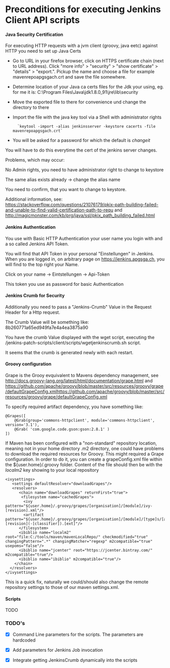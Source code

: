 # Preconditions for executing Jenkins Client API scripts

#### Java Security Certification

For executing HTTP requests with a jvm client (groovy, java eetc) against HTTP you need to set up Java Certs

+ Go to URL in your firefox browser, click on HTTPS certificate chain (next to URL address). Click "more info" > "security" > "show certificate" > "details" > "export.". Pickup the name and choose a file for example mavenrepoapgsgach.crt and save the file somewhere. 
+ Determine location of your Java ca certs files for the Jdk your using, eg. for me it is: C:\Program Files\Java\jdk1.8.0_91\jre\lib\security
+ Move the exported file to there for convenience und change the directory to there
+ Import the file with the java key tool via a Shell with administrator rights
 	
 		`keytool -import -alias jenkinsserver -keystore cacerts -file mavenrepoapgsgach.crt`
 	
 
+ You will be asked for a password for which the default is *changeit*
 
You will have to do this everytime the cert of the jenkins server changes.

Problems, which may occur: 

No Admin rights, you need to have administrator right to change to keystore

The same alias exists already -> change the alias name

You need to confirm, that you want to change to keystore.

Additional information, see: <https://stackoverflow.com/questions/21076179/pkix-path-building-failed-and-unable-to-find-valid-certification-path-to-requ> and <http://magicmonster.com/kb/prg/java/ssl/pkix_path_building_failed.html>

#### Jenkins Authentication 
 
 You use with Basic HTTP Authentication your user name you login with and a so called Jenkins API Token. 
 
You will find that API Token in your personal "Einstellungen" in Jenkins. When you are logged in, on arbitrary page on https://jenkins.apgsga.ch, you will find to the top right your Name. 

Click on your name -> Eintstellungen -> Api-Token 

This token you use as password for basic Authentication

#### Jenkins Crumb for Security

Additionally you need to pass a "Jenkins-Crumb" Value in the Request Header for a Http request.

The Crumb Value will be something like: 8b260771a65ed949fa7e4a4ea3875a90

You have the crumb Value displayed with the wget script, executing the /jenkins-patch-scripts/client/scripts/wgetjenkinscrumb.sh script. 

It seems that the crumb is generated newly with each restart.

#### Groovy configuration

Grape is the Grooy evquivalent to Mavens dependency management, see <http://docs.groovy-lang.org/latest/html/documentation/grape.html> and <https://github.com/apache/groovy/blob/master/src/resources/groovy/grape/defaultGrapeConfig.xmlhttps://github.com/apache/groovy/blob/master/src/resources/groovy/grape/defaultGrapeConfig.xml>

To specify required artifact dependency, you have something like: 

    @Grapes([
		@Grab(group='commons-httpclient', module='commons-httpclient', version='3.1'),
		@Grab( 'com.google.code.gson:gson:2.8.1' )
	]) 

If Maven has been configured with a "non-standard" repository location, meaning not in your home directory .m2 directory, one could have problems to download the required resources for Groovy. This might required a Grape configuration. In order to do it, you can create a grapeConfig.xml file within the ${user.home}/.groovy folder. Content of the file should then be with the *localm2* key showing to your local repository


    <ivysettings>
       <settings defaultResolver="downloadGrapes"/>
       <resolvers>
	      <chain name="downloadGrapes" returnFirst="true">
	       <filesystem name="cachedGrapes">
		    <ivy pattern="${user.home}/.groovy/grapes/[organisation]/[module]/ivy-[revision].xml"/>
		    <artifact pattern="${user.home}/.groovy/grapes/[organisation]/[module]/[type]s/[artifact]-[revision](-[classifier]).[ext]"/>
	      </filesystem>
	      <ibiblio name="localm2" root="file:C:/tools/maven/mavenLocalRepo/" checkmodified="true" changingPattern=".*" changingMatcher="regexp" m2compatible="true" usepoms="false"/>
	      <ibiblio name="jcenter" root="https://jcenter.bintray.com/" m2compatible="true"/>
	      <ibiblio name="ibiblio" m2compatible="true"/>
	    </chain>
      </resolvers>
    </ivysettings>
    
This is a quick fix, naturally we could/should also change the remote repository settings to those of our maven settings.xml.



#### Scripts

TODO 
	
	
### TODO's

- [X] Command Line parameters for the scripts. The parameters are hardcoded
- [X] Add parameters for Jenkins Job invocation
- [x] Integrate getting JenkinsCrumb dynamically into the scripts



